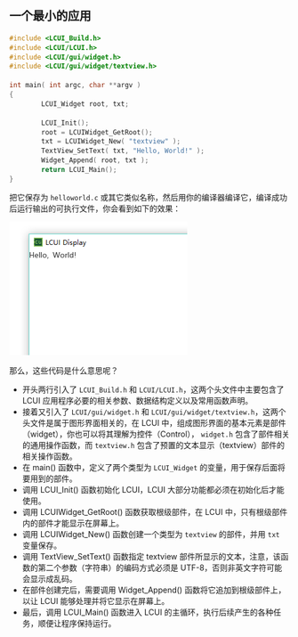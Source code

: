
## 一个最小的应用

``` c
#include <LCUI_Build.h>
#include <LCUI/LCUI.h>
#include <LCUI/gui/widget.h>
#include <LCUI/gui/widget/textview.h>

int main( int argc, char **argv )
{
        LCUI_Widget root, txt;

        LCUI_Init();
        root = LCUIWidget_GetRoot();
        txt = LCUIWidget_New( "textview" );
        TextView_SetText( txt, "Hello, World!" );
        Widget_Append( root, txt );
        return LCUI_Main();
}
```

把它保存为 `helloworld.c` 或其它类似名称，然后用你的编译器编译它，编译成功后运行输出的可执行文件，你会看到如下的效果：

![运行效果](../../images/getting_started_step_1.png)

那么，这些代码是什么意思呢？

- 开头两行引入了 `LCUI_Build.h` 和 `LCUI/LCUI.h`，这两个头文件中主要包含了 LCUI 应用程序必要的相关参数、数据结构定义以及常用函数声明。
- 接着又引入了 `LCUI/gui/widget.h` 和 `LCUI/gui/widget/textview.h`，这两个头文件是属于图形界面相关的，在 LCUI 中，组成图形界面的基本元素是部件（widget），你也可以将其理解为控件（Control）， `widget.h` 包含了部件相关的通用操作函数，而 `textview.h` 包含了预置的文本显示（textview）部件的相关操作函数。
- 在 main() 函数中，定义了两个类型为 `LCUI_Widget` 的变量，用于保存后面将要用到的部件。
- 调用 LCUI_Init() 函数初始化 LCUI，LCUI 大部分功能都必须在初始化后才能使用。
- 调用 LCUIWidget_GetRoot() 函数获取根级部件，在 LCUI 中，只有根级部件内的部件才能显示在屏幕上。
- 调用 LCUIWidget_New() 函数创建一个类型为 `textview` 的部件，并用 `txt` 变量保存。
- 调用 TextView_SetText() 函数指定 textview 部件所显示的文本，注意，该函数的第二个参数（字符串）的编码方式必须是 UTF-8，否则非英文字符可能会显示成乱码。
- 在部件创建完后，需要调用 Widget_Append() 函数将它追加到根级部件上，以让 LCUI 能够处理并将它显示在屏幕上。
- 最后，调用 LCUI_Main() 函数进入 LCUI 的主循环，执行后续产生的各种任务，顺便让程序保持运行。
